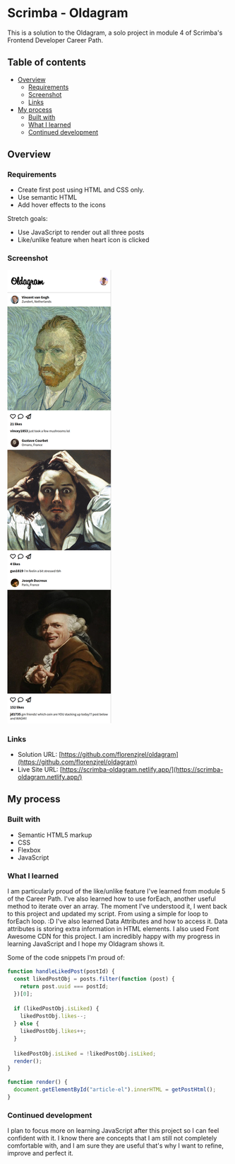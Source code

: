 # Scrimba - Oldagram

This is a solution to the Oldagram, a solo project in module 4 of Scrimba's Frontend Developer Career Path.

## Table of contents

- [Overview](#overview)
  - [Requirements](#Requirements)
  - [Screenshot](#screenshot)
  - [Links](#links)
- [My process](#my-process)
  - [Built with](#built-with)
  - [What I learned](#what-i-learned)
  - [Continued development](#continued-development)

## Overview

### Requirements

- Create first post using HTML and CSS only.
- Use semantic HTML
- Add hover effects to the icons

Stretch goals:

- Use JavaScript to render out all three posts
- Like/unlike feature when heart icon is clicked

### Screenshot

![Oldagram](oldagram.png)

### Links

- Solution URL: [https://github.com/florenzjrel/oldagram](https://github.com/florenzjrel/oldagram)
- Live Site URL: [https://scrimba-oldagram.netlify.app/](https://scrimba-oldagram.netlify.app/)

## My process

### Built with

- Semantic HTML5 markup
- CSS
- Flexbox
- JavaScript

### What I learned

I am particularly proud of the like/unlike feature I've learned from module 5 of the Career Path. I've also learned how to use forEach, another useful method to iterate over an array. The moment I've understood it, I went back to this project and updated my script. From using a simple for loop to forEach loop. :D I've also learned Data Attributes and how to access it. Data attributes is storing extra information in HTML elements. I also used Font Awesome CDN for this project. I am incredibly happy with my progress in learning JavaScript and I hope my Oldagram shows it. 

Some of the code snippets I'm proud of:

```js
function handleLikedPost(postId) {
  const likedPostObj = posts.filter(function (post) {
    return post.uuid === postId;
  })[0];

  if (likedPostObj.isLiked) {
    likedPostObj.likes--;
  } else {
    likedPostObj.likes++;
  }

  likedPostObj.isLiked = !likedPostObj.isLiked;
  render();
}
```

```js
function render() {
  document.getElementById("article-el").innerHTML = getPostHtml();
}
```

### Continued development

I plan to focus more on learning JavaScript after this project so I can feel confident with it. I know there are concepts that I am still not completely comfortable with, and I am sure they are useful that's why I want to refine, improve and perfect it.
